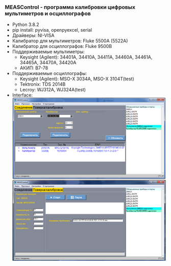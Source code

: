 ### MEASControl - программа калибровки цифровых мультиметров и осциллографов
+ Python 3.8.2
+ pip install: pyvisa, openpyexcel, serial
+ Драйверы: NI-VISA
+ Калибратор для мультиметров: Fluke 5500A (5522A)
+ Калибратор для осциллографов: Fluke 9500B
+ Поддерживаемые мультиметры:
  + Keysight (Agilent): 34401A, 34410A, 34411A, 34460A, 34461A, 34465A, 34470A, 34420A
  + АКИП: В7-78
+ Поддерживаемые осциллографы:
  + Keysight (Agilent): MSO-X 3034A, MSO-X 3104T(test)
  + Tektronix: TDS 2014B
  + Lecroy: WJ312A, WJ324A(test)
+ Interface:
![alt text](https://github.com/GlendenCrunch/MEASControl/blob/main/image/ui_1.png)
![alt text](https://github.com/GlendenCrunch/MEASControl/blob/main/image/ui_2.png)
